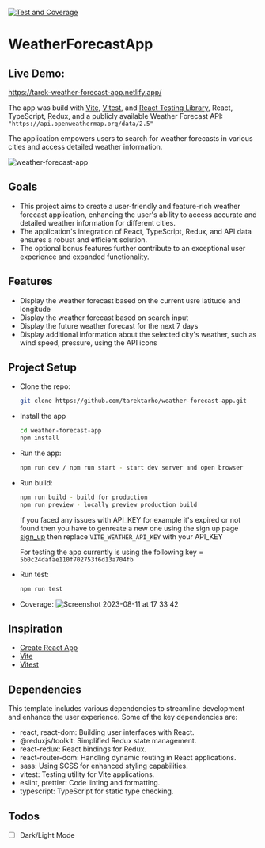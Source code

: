 [![Test and Coverage](https://github.com/tarektarho/weather-forecast-app/actions/workflows/main.yml/badge.svg)](https://github.com/tarektarho/weather-forecast-app/actions/workflows/main.yml)


# WeatherForecastApp

## Live Demo: 
https://tarek-weather-forecast-app.netlify.app/


The app was build with [Vite](https://vitejs.dev/), [Vitest](https://vitest.dev/), and [React Testing Library](https://github.com/testing-library/react-testing-library), React, TypeScript, Redux, and a publicly available Weather Forecast API: `"https://api.openweathermap.org/data/2.5"`

The application empowers users to search for weather forecasts in various cities and access detailed weather information.


![weather-forecast-app](https://github.com/tarektarho/weather-forecast-app/assets/18512695/890af764-a13f-4dc4-adc4-c456785029b7)



## Goals

- This project aims to create a user-friendly and feature-rich weather forecast application, enhancing the user's ability to access accurate and detailed weather information for different cities.
- The application's integration of React, TypeScript, Redux, and API data ensures a robust and efficient solution.
- The optional bonus features further contribute to an exceptional user experience and expanded functionality.

## Features
- Display the weather forecast based on the current usre latitude and longitude
- Display the weather forecast based on search input
- Display the future weather forecast for the next 7 days
- Display additional information about the selected city's weather, such as wind speed, pressure, using the API icons

## Project Setup

- Clone the repo:
  ```sh
  git clone https://github.com/tarektarho/weather-forecast-app.git
  ```

- Install the app
  ```sh
  cd weather-forecast-app
  npm install
  ```
- Run the app:
  ```sh
  npm run dev / npm run start - start dev server and open browser
  ```

- Run build:
  ```sh
  npm run build - build for production
  npm run preview - locally preview production build
  ```

  If you faced any issues with API_KEY for example it's expired or not found then you have to genreate a new one using the sign up page [sign_up](https://home.openweathermap.org/users/sign_up)
  then replace `VITE_WEATHER_API_KEY` with your API_KEY

  For testing the app currently is using the following key = `5b0c24dafae110f702753f6d13a704fb`

- Run test:
  ```sh
  npm run test
  ```

- Coverage:
   ![Screenshot 2023-08-11 at 17 33 42](https://github.com/tarektarho/weather-forecast-app/assets/18512695/a9a26811-9be8-41de-b556-502709b4baa0)


## Inspiration

- [Create React App](https://github.com/facebook/create-react-app/tree/main/packages/cra-template)
- [Vite](https://github.com/vitejs/vite/tree/main/packages/create-vite/template-react)
- [Vitest](https://github.com/vitest-dev/vitest/tree/main/examples/react-testing-lib)

## Dependencies
This template includes various dependencies to streamline development and enhance the user experience. Some of the key dependencies are:

 - react, react-dom: Building user interfaces with React.
 - @reduxjs/toolkit: Simplified Redux state management.
 - react-redux: React bindings for Redux.
 - react-router-dom: Handling dynamic routing in React applications.
 - sass: Using SCSS for enhanced styling capabilities.
 - vitest: Testing utility for Vite applications.
 - eslint, prettier: Code linting and formatting.
 - typescript: TypeScript for static type checking.



## Todos

- [ ] Dark/Light Mode
